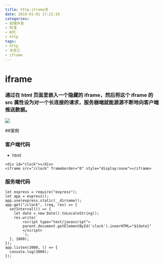 ```yaml
---
title: http-iframe流
date: 2019-01-01 17:21:19
categories:
- 前端开发
- 标准
- W3C
- http
tags:
- http
- 半双工
- iframe
---
```


# iframe

### 通过在 html 页面里嵌入一个隐藏的 iframe，然后将这个 iframe 的 src 属性设为对一个长连接的请求，服务器端就能源源不断地向客户端推送数据。

![](./iframeflow.png)

##案例

### 客户端代码

* html

```
<div id="clock"></div>
<iframe src="/clock" frameborder="0" style="display:none"></iframe>
```

### 服务端代码

```
let express = require("express");
let app = express();
app.use(express.static(__dirname));
app.get("/clock", (req, res) => {
  setInterval(() => {
    let date = new Date().toLocaleString();
    res.write(`
        <script type="text/javascript">
        parent.document.getElementById('clock').innerHTML="${date}"
        </script>
        `);
  }, 1000);
});
app.listen(3000, () => {
  console.log(3000);
});
```
